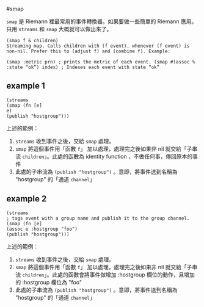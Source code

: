 #smap

`smap` 是 Riemann 裡最常用的事件轉換器。如果要做一些簡單的 Riemann 應用。只用 `streams` 和 `smap` 大概就可以做出來了。

```
(smap f & children)
Streaming map. Calls children with (f event), whenever (f event) is non-nil. Prefer this to (adjust f) and (combine f). Example:

(smap :metric prn) ; prints the metric of each event. (smap #(assoc % :state “ok”) index) ; Indexes each event with state “ok”
```
## example 1
```
(streams
(smap (fn [e]
e)
(publish "hostgroup")))
```
上述的範例：
1. `streams` 收到事件之後，交給 `smap` 處理。
2. `smap` 將這個事件用「函數 `f`」 加以處理，處理完之後如果非 nil 就交給「子串流 `children`」。此處的函數為 identity function ，不做任何事，傳回原本的事件
3. 此處的子串流為 `(publish "hostgroup")` 。意即，將事件送到名稱為 "hostgroup" 的「通道 `channel`」

## example 2
```
(streams
; tags event with a group name and publish it to the group channel.
(smap (fn [e]
(assoc e :hostgroup "foo")
(publish "hostgroup")))
```
上述的範例：
1. `streams` 收到事件之後，交給 `smap` 處理。
2. `smap` 將這個事件用「函數 `f`」 加以處理，處理完之後如果非 nil 就交給「子串流 `children`」。此處的函數會將事件做增加 :hostgroup 欄位的動作，且增加的 :hostgroup 欄位為 "foo"
3. 此處的子串流為 `(publish "hostgroup")` 。意即，將事件送到名稱為 "hostgroup" 的「通道 `channel`」